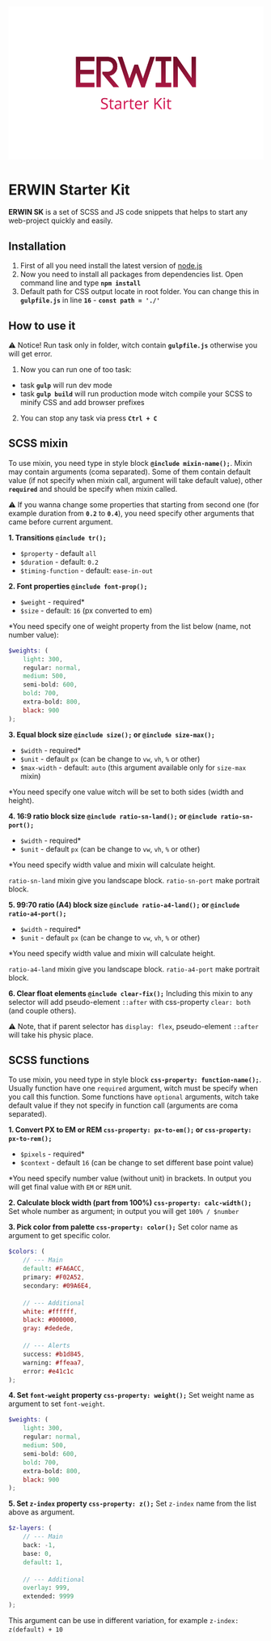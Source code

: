 ![ ](/preview.png)


# ERWIN Starter Kit
**ERWIN SK** is a set of SCSS and JS code snippets that helps to start any web-project quickly and easily.


## Installation
1. First of all you need install the latest version of [node.js](https://nodejs.org/uk/)
2. Now you need to install all packages from dependencies list. Open command line and type **`npm install`**
3. Default path for CSS output locate in root folder. You can change this in **`gulpfile.js`** in line **`16`** - **`const path = './'`**


## How to use it
:warning: Notice! Run task only in folder, witch contain **`gulpfile.js`** otherwise you will get error.

1. Now you can run one of too task:
  - task **```gulp```** will run dev mode
  - task **```gulp build```** will run production mode witch compile your SCSS to minify CSS and add browser prefixes
2. You can stop any task via press **```Ctrl + C```**


## SCSS mixin
To use mixin, you need type in style block **```@include mixin-name();```**. Mixin may contain arguments (coma separated). Some of them contain default value (if not specify when mixin call, argument will take default value), other **`required`** and should be specify when mixin called.

:warning: If you wanna change some properties that starting from second one (for example duration from **`0.2`** to **`0.4`**), you need specify other arguments that came before current argument. 

**1. Transitions ```@include tr();```**
  - `$property` - default `all`
  - `$duration` - default: `0.2`
  - `$timing-function` - default: `ease-in-out`

**2. Font properties ```@include font-prop();```**
  - `$weight` - required*
  - `$size` - default: `16` (px converted to em)

*You need specify one of weight property from the list below (name, not number value):

```scss   
$weights: (
    light: 300,
    regular: normal,
    medium: 500,
    semi-bold: 600,
    bold: 700,
    extra-bold: 800,
    black: 900
);
```
**3. Equal block size ```@include size();``` or ```@include size-max();```**
  - `$width` - required*
  - `$unit` - default `px` (can be change to `vw`, `vh`, `%` or other)
  - `$max-width` - default: `auto` (this argument available only for `size-max` mixin)
   
*You need specify one value witch will be set to both sides (width and height). 

**4. 16:9 ratio block size ```@include ratio-sn-land();``` or ```@include ratio-sn-port();```**
  - `$width` - required*
  - `$unit` - default `px` (can be change to `vw`, `vh`, `%` or other)

*You need specify width value and mixin will calculate height.
   
  `ratio-sn-land` mixin give you landscape block.
  `ratio-sn-port` make portrait block.

**5. 99:70 ratio (A4) block size ```@include ratio-a4-land();``` or ```@include ratio-a4-port();```**
  - `$width` - required*
  - `$unit` - default `px` (can be change to `vw`, `vh`, `%` or other)

*You need specify width value and mixin will calculate height.

  `ratio-a4-land` mixin give you landscape block.
  `ratio-a4-port` make portrait block.

**6. Clear float elements ```@include clear-fix();```**
Including this mixin to any selector will add pseudo-element `::after` with css-property `clear: both` (and couple others).

:warning: Note, that if parent selector has `display: flex`, pseudo-element `::after` will take his physic place. 

## SCSS functions
To use mixin, you need type in style block **`css-property: function-name();`**. Usually function have one `required` argument, witch must be specify when you call this function. Some functions have `optional` arguments, witch take default value if they not specify in function call (arguments are coma separated).

**1. Convert PX to EM or REM ```css-property: px-to-em();``` or ```css-property: px-to-rem();```**
  - `$pixels` - required*
  - `$context` - default `16` (can be change to set different base point value)

*You need specify number value (without unit) in brackets. In output you will get final value with `EM` or `REM` unit.

**2. Calculate block width (part from 100%) ```css-property: calc-width();```**
Set whole number as argument; in output you will get `100% / $number`

**3. Pick color from palette ```css-property: color();```**
Set color name as argument to get specific color. 

```scss   
$colors: (
    // --- Main  
    default: #FA6ACC,
    primary: #F02A52,
    secondary: #09A6E4,

    // --- Additional
    white: #ffffff,
    black: #000000,
    gray: #dedede,

    // --- Alerts
    success: #b1d845,
    warning: #ffeaa7,
    error: #e41c1c
);
```

**4. Set `font-weight` property ```css-property: weight();```**
Set weight name as argument to set `font-weight`. 
    
```scss   
$weights: (
    light: 300,
    regular: normal,
    medium: 500,
    semi-bold: 600,
    bold: 700,
    extra-bold: 800,
    black: 900
);
```

**5. Set `z-index` property ```css-property: z();```**
Set `z-index` name from the list above as argument. 
    
```scss   
$z-layers: (
    // --- Main 
    back: -1,
    base: 0,
    default: 1,

    // --- Additional  
    overlay: 999,
    extended: 9999
);
```
This argument can be use in different variation, for example `z-index: z(default) + 10`
